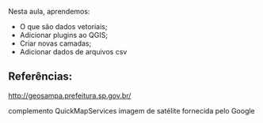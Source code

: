 Nesta aula, aprendemos:

- O que são dados vetoriais;
- Adicionar plugins ao QGIS;
- Criar novas camadas;
- Adicionar dados de arquivos csv

## Referências:

http://geosampa.prefeitura.sp.gov.br/

complemento QuickMapServices
imagem de satélite fornecida pelo Google
